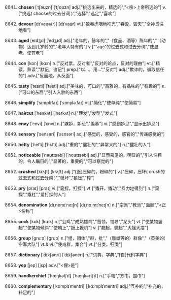 8641. **chosen**
[ˈtʃəʊzn]  [ˈtʃoʊzn]
adj.["挑选出来的，精选的","<宗>上帝所选的"]  v.["挑选( choose的过去分词 )","选择","选定","喜欢"]  

8642. **devour**
[dɪˈvaʊə(r)]  [dɪˈvaʊr]
vt.["狼吞虎咽地吃光","吞没，毁灭","全神贯注地看"]  

8643. **aged**
[eɪdʒd]  [ˈedʒɪd]
adj.["老年的，陈年的","（食品、酒等）陈年的","（动物）达到几岁龄的","老年人特有的"]  v.["“age”的过去式和过去分词","使显老，使苍老"]  

8644. **con**
[kɒn]  [kɑ:n]
n.["反对票，反对者","反对的论点，反对的理由"]  vt.["精读，熟读","默记，谙记"]  prep.["以…，用…","反对"]  adj.["欺诈的，骗取信任的"]  adv.["反面地，从反面"]  

8645. **tasty**
[ˈteɪsti]  [ˈtesti]
adj.["美味的，可口的","高雅的，有品味的","有趣的"]  n.["可口的东西","引人入胜的东西"]  

8646. **simplify**
[ˈsɪmplɪfaɪ]  [ˈsɪmpləˌfaɪ]
vt.["简化","使单纯","使简易"]  

8647. **haircut**
[ˈheəkʌt]  [ˈherkʌt]
n.["理发","发型","发式"]  

8648. **envy**
[ˈenvi]  [ˈɛnvi]
n.["嫉妒，妒忌","羡慕"]  vi.["感到妒忌","显示出妒忌"]  

8649. **sensory**
[ˈsensəri]  [ˈsɛnsəri]
adj.["感觉的，感受的，感官的","传递感觉的"]  

8650. **hefty**
[ˈhefti]  [ˈhɛfti]
adj.["重的","健壮的","异常大的"]  n.["健壮的人"]  

8651. **noticeable**
[ˈnəʊtɪsəbl]  [ˈnoʊtɪsəbl]
adj.["显而易见的，明显的","引人注目的，令人瞩目的","显著的，重要的","可以察觉的"]  

8652. **crushed**
[krʌʃt]  [krʌʃt]
adj.["[医]压碎的，粉碎的"]  v.["压碎，压坏( crush的过去式和过去分词 )","破坏","镇压","榨"]  

8653. **pry**
[praɪ]  [praɪ]
vi.["窥探，打探"]  vt.["撬开，撬动","费力地得到"]  n.["窥探","撬杠","爱打探的人"]  

8654. **denomination**
[dɪˌnɒmɪˈneɪʃn]  [dɪˌnɑ:mɪˈneɪʃn]
n.["宗派","教派","面额","<正>名称"]  

8655. **cock**
[kɒk]  [kɑ:k]
n.["公鸡","成熟雄鸟","首领，领导","龙头"]  vt.["使某物竖起","使某物倾斜","使朝上","扳上扳机"]  vi.["翘起，竖起","大摇大摆"]  

8656. **group**
[gru:p]  [ɡrup]
n.["组，团体","群，批","（雕塑等的）群像","（英美的）空军大队"]  vt.& vi.["使成群，集合"]  vt.["分类，归类"]  

8657. **dictionary**
[ˈdɪkʃənri]  [ˈdɪkʃəneri]
n.["词典，字典","[自]代码字典"]  

8658. **yep**
[jep]  [jɛp]
adv.["<俚>是"]  

8659. **handkerchief**
[ˈhæŋkətʃɪf]  [ˈhæŋkərtʃɪf]
n.["手帕","方巾，围巾"]  

8660. **complementary**
[ˌkɒmplɪˈmentri]  [ˌkɑ:mplɪˈmentri]
adj.["互补的","补充的，补足的"]  


